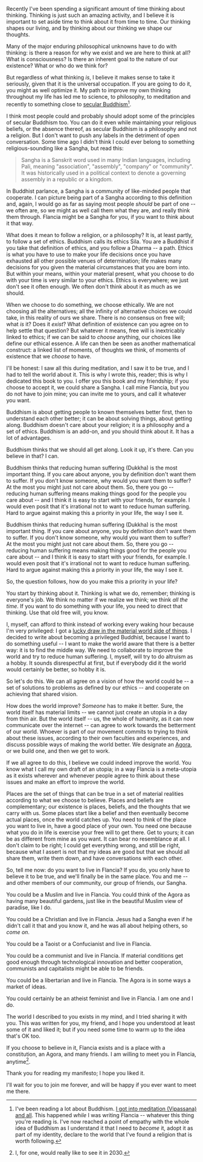 <!--
.. title: In Flancia we will one day meet
.. slug: meet
.. date: 2019-10-11 16:22:39 UTC+02:00
.. tags: 
.. category: 
.. link: 
.. description: 
.. type: text
.. status:
-->

Recently I've been spending a significant amount of time thinking about thinking. Thinking is just such an amazing activity, and I believe it is important to set aside time to think about it from time to time. Our thinking shapes our living, and by thinking about our thinking we shape our thoughts.

Many of the major enduring philosophical unknowns have to do with thinking: is there a reason for why we exist and we are here to think at all? What is consciousness? Is there an inherent goal to the nature of our existence? What or who do we think for?

But regardless of what thinking *is*, I believe it makes sense to take it seriously, given that it is the universal occupation. If you are going to do it, you might as well optimize it. My path to improve my own thinking throughout my life has led me to science, to philosophy, to meditation and recently to something close to [secular Buddhism](https://en.wikipedia.org/wiki/Secular_Buddhism)[^60].

[^60]: I've been reading a lot about Buddhism. [I got into meditation (Vipassana) and all](/mine/meditation-for-programmers). This happened *while* I was writing Flancia -- whatever this thing you're reading is. I've now reached a point of empathy with the whole idea of Buddhism as I understand it that I need to *become* it, adopt it as part of my identity, declare to the world that I've found a religion that is worth following.

I think most people could and probably should adopt some of the principles of secular Buddhism too. You can do it even while maintaining your religious beliefs, or the absence thereof, as secular Buddhism is a philosophy and not a religion. But I don't want to push any labels in the detriment of open conversation. Some time ago I didn't think I could ever belong to something religious-sounding like a Sangha, but read this: 

> Sangha is a Sanskrit word used in many Indian languages, including Pali, meaning "association", "assembly", "company" or "community". It was historically used in a political context to denote a governing assembly in a republic or a kingdom.

In Buddhist parlance, a Sangha is a community of like-minded people that cooperate. I can picture being part of a Sangha according to this definition and, again, I would go as far as saying most people *should* be part of one -- we often are, so we might as well call them what they are, and really think them through. Flancia might be a Sangha for you, if you want to think about it that way.

What does it mean to follow a religion, or a philosophy? It is, at least partly, to follow a set of ethics. Buddhism calls its ethics Sila. You are a Buddhist if you take that definition of ethics, and you follow a Dharma -- a path. Ethics is what you have to use to make your life decisions once you have exhausted all other possible venues of determination; life makes many decisions for you given the material circumstances that you are born into. But within your means, within your material present, what you choose to do with your time is very similar to your ethics. Ethics is everywhere; we just don't see it often enough. We often don't think about it as much as we should.

When we choose to do something, we choose ethically. We are not choosing all the alternatives; all the infinity of alternative choices we could take, in this reality of ours we share. There is no consensus on free will; what *is* it? Does it *exist*? What definition of existence can you agree on to help settle that question? But whatever it means, free will is inextricably linked to ethics; if we can be said to *choose* anything, our choices like define our ethical essence. A life can then be seen as another mathematical construct: a linked list of moments, of thoughts we think, of moments of existence that we *choose* to have.

I'll be honest: I saw all this during meditation, and I saw it to be true, and I had to tell the world about it. This is why I wrote this, reader; this is why I dedicated this book to you. I offer you this book and my friendship; if you choose to accept it, we could share a Sangha. I call mine Flancia, but you do not have to join mine; you can invite me to yours, and call it whatever you want.

Buddhism is about getting people to known themselves better first, then to understand each other better; it can be about solving things, about getting along. Buddhism doesn't care about your religion; it is a philosophy and a set of ethics. Buddhism is an add-on, and you should think about it. It has a lot of advantages.

Buddhism thinks that we should all get along. Look it up, it's there. Can you believe in that? I can.

Buddhism thinks that reducing human suffering (Dukkha) is the most important thing. If you care about anyone, you by definition don't want them to suffer. If you don't know someone, why would you want them to suffer? At the most you might just not care about them. So, there you go -- reducing human suffering means making things good for the people you care about -- and I think it is easy to start with your friends, for example. I would even posit that it's irrational not to want to reduce human suffering. Hard to argue against making this a priority in your life, the way I see it.

Buddhism thinks that reducing human suffering (Dukkha) is the most important thing. If you care about anyone, you by definition don't want them to suffer. If you don't know someone, why would you want them to suffer? At the most you might just not care about them. So, there you go -- reducing human suffering means making things good for the people you care about -- and I think it is easy to start with your friends, for example. I would even posit that it's irrational not to want to reduce human suffering. Hard to argue against making this a priority in your life, the way I see it.

So, the question follows, how do you make this a priority in your life?

You start by thinking about it. Thinking is what we do, remember; thinking is everyone's job. We think no matter if we realize we think; we think *all the time*. If you want to do something with your life, you need to direct that thinking. Use that old free will, you know.

I, myself, can afford to think instead of working every waking hour because I'm very privileged: I got a [lucky draw in the material world side of things](/privilege). I decided to write about becoming a privileged Buddhist, because I want to do something useful -- I want to make the world aware that there is a better way: it is to find the middle way. We need to collaborate to improve the world and try to reduce human suffering. I, myself, will try to do altruism as a hobby. It sounds disrespectful at first, but if everybody did it the world would certainly be better, so hobby it is.

So let's do this. We can all agree on a vision of how the world could be -- a set of solutions to problems as defined by our ethics -- and cooperate on achieving that shared vision. 

How does the world improve? *Someone* has to make it better. Sure, the world itself has material limits -- we cannot just create an utopia in a day from thin air. But the world itself -- us, the whole of humanity, as it can now communicate over the internet -- can agree to work towards the betterment of our world. Whoever is part of our movement commits to trying to think about these issues, according to their own faculties and experiences, and discuss possible ways of making the world better. We designate an [Agora](link://slug/agora), or we build one, and then we get to work.

If we all agree to do this, I believe we could indeed improve the world. You know what I call my own draft of an utopia; in a way Flancia is a meta-utopia as it exists wherever and whenever people agree to think about these issues and make an effort to improve the world.

Places are the set of things that can be true in a set of material realities according to what we choose to believe. Places and beliefs are complementary; our existence is places, beliefs, and the thoughts that we carry with us. Some places start like a belief and then eventually become actual places, once the world catches up. You need to think of the place you want to live in, have a good place of your own. You need one because what you do in life is exercise your free will to get there. Get to yours; it can be as different from mine as you want. It can bear no resemblance at all. I don't claim to be right; I could get everything wrong, and still be right, because what I assert is not that my ideas are good but that we should all share them, write them down, and have conversations with each other.

So, tell me now: do you want to live in Flancia? If you do, you only have to believe it to be true, and we'll finally be in the same place. You and me -- and other members of our community, our group of friends, our Sangha.

You could be a Muslim and live in Flancia. You could think of the Agora as having many beautiful gardens, just like in the beautiful Muslim view of paradise, like I do.

You could be a Christian and live in Flancia. Jesus had a Sangha even if he didn't call it that and you know it, and he was all about helping others, so *come on*.

You could be a Taoist or a Confucianist and live in Flancia.

You could be a communist and live in Flancia. If material conditions get good enough through technological innovation and better cooperation, communists and capitalists might be able to be friends.

You could be a libertarian and live in Flancia. The Agora is in some ways a market of ideas.

You could certainly be an atheist feminist and live in Flancia. I am one and I do.

The world I described to you exists in my mind, and I tried sharing it with you. This was written for you, my friend, and I hope you understood at least some of it and liked it; but if you need some time to warm up to the idea that's OK too.

If you choose to believe in it, Flancia exists and is a place with a constitution, an Agora, and many friends. I am willing to meet you in Flancia, anytime[^2].

[^2]: I, for one, would really like to see it in 2030.

Thank you for reading my manifesto; I hope you liked it. 

I'll wait for you to join me forever, and will be happy if you ever want to meet me there.
